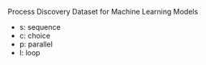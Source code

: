 Process Discovery Dataset for Machine Learning Models
- s: sequence
- c: choice
- p: parallel
- l: loop
